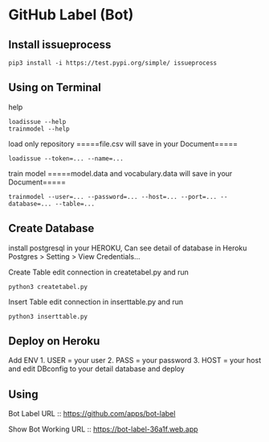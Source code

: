 # GitHub Label (Bot)

## Install issueprocess
```
pip3 install -i https://test.pypi.org/simple/ issueprocess
```
## Using on Terminal

help
```
loadissue --help
trainmodel --help
```

load only repository =====file.csv will save in your Document=====
```
loadissue --token=... --name=...
```

train model =====model.data and vocabulary.data will save in your Document=====
```
trainmodel --user=... --password=... --host=... --port=... --database=... --table=...
```

## Create Database

install postgresql in your HEROKU, Can see detail of database in Heroku Postgres > Setting > View Credentials...

Create Table
edit connection in createtabel.py and run
```
python3 createtabel.py
```

Insert Table
edit connection in inserttable.py and run
```
python3 inserttable.py
```

## Deploy on Heroku

Add ENV 1. USER = your user
        2. PASS = your password
        3. HOST = your host
and edit DBconfig to your detail database and deploy

## Using

Bot Label
URL ::  https://github.com/apps/bot-label

Show Bot Working
URL :: https://bot-label-36a1f.web.app
